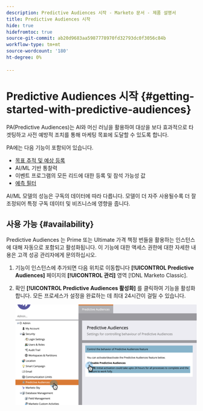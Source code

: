 ```yaml
---
description: Predictive Audiences 시작 - Marketo 문서 - 제품 설명서
title: Predictive Audiences 시작
hide: true
hidefromtoc: true
source-git-commit: ab20d9683aa5987778970fd32793dc0f3056c84b
workflow-type: tm+mt
source-wordcount: '180'
ht-degree: 0%

---
```


# Predictive Audiences 시작 {#getting-started-with-predictive-audiences}

PA(Predictive Audiences)는 AI와 머신 러닝을 활용하여 대상을 보다 효과적으로 타겟팅하고 사전 예방적 조치를 통해 마케팅 목표에 도달할 수 있도록 합니다.

PA에는 다음 기능이 포함되어 있습니다.

* [목표 추적 및 예상 등록](/help/marketo/product-docs/marketo-sky/understanding-goal-tracking-and-projected-registrations.md)
* AI/ML 기반 통찰력
* 이벤트 프로그램의 모든 리드에 대한 등록 및 참석 가능성 값
* [예측 필터](/help/marketo/product-docs/marketo-sky/predictive-filters.md)

AI/ML 모델의 성능은 구독의 데이터에 따라 다릅니다. 모델이 더 자주 사용될수록 더 잘 조정되어 특정 구독 데이터 및 비즈니스에 영향을 줍니다.

## 사용 가능 {#availability}

Predictive Audiences 는 Prime 또는 Ultimate 가격 책정 번들을 활용하는 인스턴스에 대해 자동으로 포함되고 활성화됩니다. 이 기능에 대한 액세스 권한에 대한 자세한 내용은 고객 성공 관리자에게 문의하십시오.

1. 기능이 인스턴스에 추가되면 다음 위치로 이동합니다 **[!UICONTROL Predictive Audiences]** 페이지의 **[!UICONTROL 관리]** 영역 [!DNL Marketo Classic].

1. 확인 **[!UICONTROL Predictive Audiences 활성화]** 를 클릭하여 기능을 활성화합니다. 모든 프로세스가 설정을 완료하는 데 최대 24시간이 걸릴 수 있습니다.

   ![이미지 원](assets/getting-started-with-predictive-audiences-1.png)
